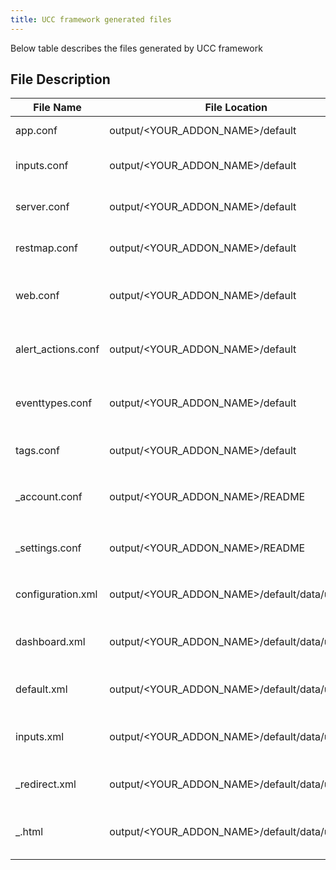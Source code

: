 ```yaml
---
title: UCC framework generated files
---
```


Below table describes the files generated by UCC framework

## File Description

| File Name  | File Location | File Description |
| ------------ | ------------ | ----------------- |
| app.conf | output/&lt;YOUR_ADDON_NAME&gt;/default | Generates `app.conf` with the details mentioned in globalConfig[meta] |
| inputs.conf | output/&lt;YOUR_ADDON_NAME&gt;/default | Generates `inputs.conf` and `inputs.conf.spec` file for the services mentioned in globalConfig |
| server.conf | output/&lt;YOUR_ADDON_NAME&gt;/default | Generates `server.conf` for the custom conf files created as per configurations in globalConfig |
| restmap.conf | output/&lt;YOUR_ADDON_NAME&gt;/default | Generates `restmap.conf` for the custom REST handlers that are generated based on configs from globalConfig |
| web.conf | output/&lt;YOUR_ADDON_NAME&gt;/default | Generates `web.conf` to expose the endpoints generated in `restmap.conf` which is generated based on configurations from globalConfig. |
| alert_actions.conf | output/&lt;YOUR_ADDON_NAME&gt;/default | Generates `alert_actions.conf` and `alert_actions.conf.spec` file for the custom alert actions defined in globalConfig |
| eventtypes.conf | output/&lt;YOUR_ADDON_NAME&gt;/default | Generates `eventtypes.conf` file if the sourcetype is mentioned in Adaptive Response of custom alert action in globalConfig |
| tags.conf | output/&lt;YOUR_ADDON_NAME&gt;/default | Generates `tags.conf` file based on the `eventtypes.conf` created for custom alert actions. |
| _account.conf | output/&lt;YOUR_ADDON_NAME&gt;/README | Generates `<YOUR_ADDON_NAME>_account.conf.spec` file for the configuration mentioned in globalConfig |
| _settings.conf | output/&lt;YOUR_ADDON_NAME&gt;/README | Generates `<YOUR_ADDON_NAME>_settings.conf.spec` file for the Proxy, Logging or Custom Tab mentioned in globalConfig |
| configuration.xml | output/&lt;YOUR_ADDON_NAME&gt;/default/data/ui/views | Generates configuration.xml file in `default/data/ui/views/` folder if globalConfig is present. |
| dashboard.xml | output/&lt;YOUR_ADDON_NAME&gt;/default/data/ui/views | Generates dashboard.xml file based on dashboard configuration present in globalConfig in `default/data/ui/views` folder. |
| default.xml | output/&lt;YOUR_ADDON_NAME&gt;/default/data/ui/nav | Generates default.xml file based on configs present in globalConfigin in `default/data/ui/nav` folder. |
| inputs.xml | output/&lt;YOUR_ADDON_NAME&gt;/default/data/ui/views | Generates inputs.xml based on inputs configuration present in globalConfig, in `default/data/ui/views/inputs.xml` folder |
| _redirect.xml | output/&lt;YOUR_ADDON_NAME&gt;/default/data/ui/views | Generates ta_name_redirect.xml file, if oauth is mentioned in globalConfig,in `default/data/ui/views/` folder. |
| _.html | output/&lt;YOUR_ADDON_NAME&gt;/default/data/ui/alerts | Generates `alert_name.html` file based on alerts configuration present in globalConfig in `default/data/ui/alerts` folder. |

